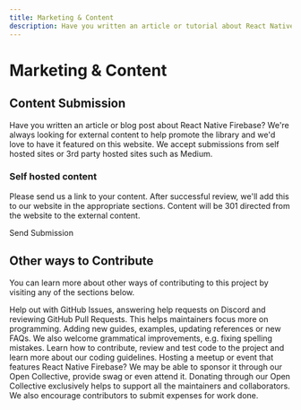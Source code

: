 ```yaml
---
title: Marketing & Content
description: Have you written an article or tutorial about React Native Firebase? Let us know and we can help promote it on our website.
---
```


# Marketing & Content

## Content Submission

Have you written an article or blog post about React Native Firebase? We're always looking for external content
to help promote the library and we'd love to have it featured on this website. We accept submissions from self
hosted sites or 3rd party hosted sites such as Medium.

### Self hosted content

Please send us a link to your content. After successful review, we'll add this to our website in
the appropriate sections. Content will be 301 directed from the website to the external content.

<Form 
    name="content-submission"
    success="Thank you for your submission. We'll let you know via email if your content has been accepted."
    required={['name', 'email', 'github', 'url']}
>
    <FormInput 
        name="name"
        label="Name"
    />
    <FormInput 
        name="email"
        label="Email Address"
    />
    <FormInput 
        name="github"
        label="Github Profile"
        placeholder="https://github.com"
    />
    <FormInput 
        name="url"
        label="Content URL"
        placeholder="https://"
    />
    <FormSubmit>Send Submission</FormSubmit>
</Form>

## Other ways to Contribute

You can learn more about other ways of contributing to this project by visiting any of the sections below.

<Grid columns="2">
	<Block
		icon="error_outline"
		color="#2196f3"
		title="Issues, PRs & Project Management"
		to="/contributing/issues-prs"
	>
		Help out with GitHub Issues, answering help requests on Discord and reviewing GitHub Pull Requests. This helps maintainers focus more on programming.
	</Block>
	<Block
		icon="library_books"
		color="#ffc107"
		title="Documentation"
		to="/contributing/documentation"
	>
		Adding new guides, examples, updating references or new FAQs. We also welcome grammatical improvements, e.g. fixing spelling mistakes.
	</Block>
	<Block
		icon="code"
		color="#673ab7"
		title="Code, Testing & Review"
		to="/contributing/code-testing-review"
	>
		Learn how to contribute, review and test code to the project and learn more about our coding guidelines.
	</Block>
	<Block
		icon="person_pin"
		color="#3f51b5"
		title="Community & Events"
		to="/contributing/community"
	>
		Hosting a meetup or event that features React Native Firebase? We may be able to sponsor it through our Open Collective, provide swag or even attend it.
	</Block>
	<Block
		icon="attach_money"
		color="#ffeb3b"
		title="Donations & Expenses"
		to="/contributing/donations-expenses"
	>
		Donating through our Open Collective exclusively helps to support all the maintainers and collaborators. We also encourage contributors to submit expenses for work done.
	</Block>
</Grid>
